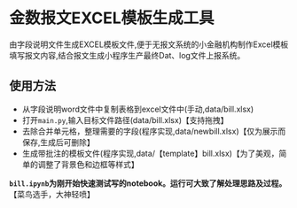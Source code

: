 # 金数报文EXCEL模板生成工具

由字段说明文件生成EXCEL模板文件,便于无报文系统的小金融机构制作Excel模板填写报文内容,结合报文生成小程序生产最终Dat、log文件上报系统。

## 使用方法
 + 从字段说明word文件中复制表格到excel文件中(手动,data/bill.xlsx)
 + 打开`main.py`,输入目标文件路径(data/bill.xlsx)【支持拖拽】
 + 去除合并单元格，整理需要的字段(程序实现,data/newbill.xlsx)【仅为展示而保存,生成后可删除】
 + 生成带批注的模板文件(程序实现,data/【template】bill.xlsx)【为了美观，简单的调整了背景色和边框等样式】
  
**`bill.ipynb`为刚开始快速测试写的notebook。运行可大致了解处理思路及过程。**【菜鸟选手，大神轻喷】